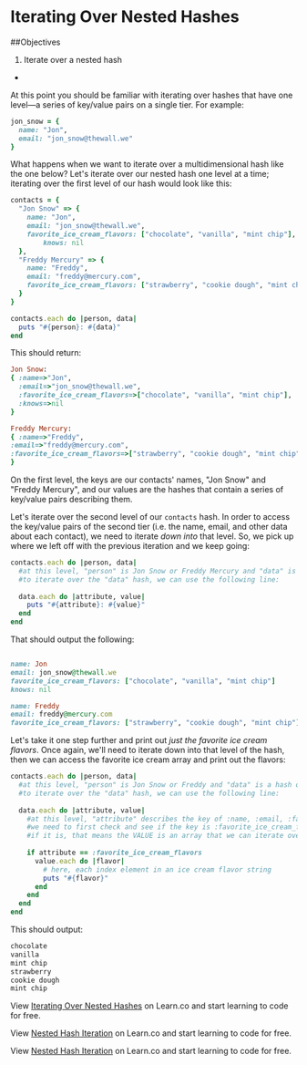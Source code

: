 # Iterating Over Nested Hashes

##Objectives
1. Iterate over a nested hash


-

At this point you should be familiar with iterating over hashes that have one level—a series of key/value pairs on a single tier. For example: 

```ruby
jon_snow = {
  name: "Jon",
  email: "jon_snow@thewall.we"
}
```

What happens when we want to iterate over a multidimensional hash like the one below? Let's iterate over our nested hash one level at a time; iterating over the first level of our hash would look like this: 

```ruby
contacts = {
  "Jon Snow" => {
    name: "Jon",
    email: "jon_snow@thewall.we", 
    favorite_ice_cream_flavors: ["chocolate", "vanilla", "mint chip"],
		knows: nil
  },
  "Freddy Mercury" => {
    name: "Freddy",
    email: "freddy@mercury.com",
    favorite_ice_cream_flavors: ["strawberry", "cookie dough", "mint chip"]
  }
}

contacts.each do |person, data|
  puts "#{person}: #{data}"
end
```

This should return: 

```ruby
Jon Snow:      
{ :name=>"Jon", 
  :email=>"jon_snow@thewall.we", 
  :favorite_ice_cream_flavors=>["chocolate", "vanilla", "mint chip"],
  :knows=>nil
}

Freddy Mercury: 
{ :name=>"Freddy", 
:email=>"freddy@mercury.com", 
:favorite_ice_cream_flavors=>["strawberry", "cookie dough", "mint chip"]
}
```

On the first level, the keys are our contacts' names, "Jon Snow" and "Freddy Mercury", and our values are the hashes that contain a series of key/value pairs describing them. 

Let's iterate over the second level of our `contacts` hash. In order to access the key/value pairs of the second tier (i.e. the name, email, and other data about each contact), we need to iterate *down into* that level. So, we pick up where we left off with the previous iteration and we keep going: 

```ruby
contacts.each do |person, data|
  #at this level, "person" is Jon Snow or Freddy Mercury and "data" is a hash of key/value pairs
  #to iterate over the "data" hash, we can use the following line: 
  
  data.each do |attribute, value|
    puts "#{attribute}: #{value}"
  end
end
```

That should output the following: 

```ruby

name: Jon
email: jon_snow@thewall.we
favorite_ice_cream_flavors: ["chocolate", "vanilla", "mint chip"]
knows: nil

name: Freddy
email: freddy@mercury.com
favorite_ice_cream_flavors: ["strawberry", "cookie dough", "mint chip"]

```

Let's take it one step further and print out *just the favorite ice cream flavors*. Once again, we'll need to iterate down into that level of the hash, then we can access the favorite ice cream array and print out the flavors: 

```ruby
contacts.each do |person, data|
  #at this level, "person" is Jon Snow or Freddy and "data" is a hash of key/value pairs
  #to iterate over the "data" hash, we can use the following line: 
  
  data.each do |attribute, value|
    #at this level, "attribute" describes the key of :name, :email, :favorite_ice_cream_flavors, or :knows
    #we need to first check and see if the key is :favorite_ice_cream_flavors,
    #if it is, that means the VALUE is an array that we can iterate over to print out each element
    
    if attribute == :favorite_ice_cream_flavors
      value.each do |flavor|
        # here, each index element in an ice cream flavor string
        puts "#{flavor}"
      end
    end
  end
end
```

This should output: 

```ruby
chocolate
vanilla
mint chip
strawberry
cookie dough
mint chip
```

<p data-visibility='hidden'>View <a href='https://learn.co/lessons/nested-hash-iteration' title='Iterating Over Nested Hashes'>Iterating Over Nested Hashes</a> on Learn.co and start learning to code for free.</p>

<p data-visibility='hidden'>View <a href='https://learn.co/lessons/nested-hash-iteration'>Nested Hash Iteration</a> on Learn.co and start learning to code for free.</p>

<p class='util--hide'>View <a href='https://learn.co/lessons/nested-hash-iteration'>Nested Hash Iteration</a> on Learn.co and start learning to code for free.</p>
